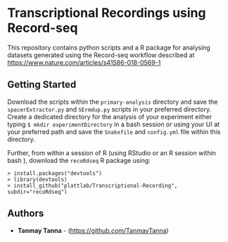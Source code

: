 # Transcriptional Recordings using Record-seq

This repository contains python scripts and a R package for analysing datasets generated using the Record-seq workflow described at https://www.nature.com/articles/s41586-018-0569-1

## Getting Started

Download the scripts within the ```primary-analysis``` directory and save the ```spacerExtractor.py``` and ```SErmdup.py``` scripts in your preferred directory. Create a dedicated directory for the analysis of your experiment either typing ```$ mkdir experimentDirectory``` in a bash session or using your UI at your preferred path and save the ```Snakefile``` and ```config.yml``` file within this directory. 

Further, from within a session of R \(using RStudio or an R session within bash \), download the ```recoRdseq``` R package using:

```
> install.packages("devtools")
> library(devtools)
> install_github("plattlab/Transcriptional-Recording", subdir="recoRdseq")
```




## Authors

* **Tanmay Tanna** - (https://github.com/TanmayTanna)

